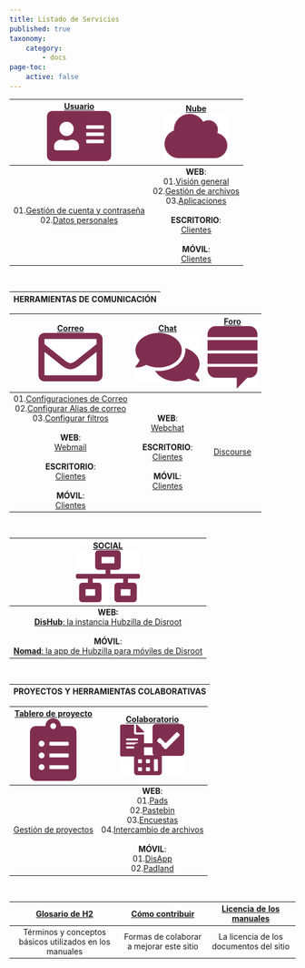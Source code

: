 ```yaml
---
title: Listado de Servicios
published: true
taxonomy:
    category:
        - docs
page-toc:
    active: false
---
```


|[**Usuario**<br>![](icons/user.png)](/user/)|[**Nube**<br>![](icons/cloud.png)](/cloud/)|
|:--:|:--:|
|01.[Gestión de cuenta y contraseña](/user/account_password/)<br>02.[Datos personales](/user/gdpr/)|**WEB**:<br>01.[Visión general](/cloud/introduction/)<br>02.[Gestión de archivos](/cloud/files_management)<br>03.[Aplicaciones](/cloud/apps/)<br><br>**ESCRITORIO**:<br>[Clientes](/cloud/clients/desktop)<br><br>**MÓVIL**:<br>[Clientes](/cloud/clients/mobile)|
<br>

|**HERRAMIENTAS DE COMUNICACIÓN**|
|:--:|

|[**Correo**<br>![](icons/email.png)](/communication/email/)|[**Chat**<br>![](icons/chat.png)](/communication/chat/)|[**Foro**<br>![](icons/forum.png)](/communication/forum/)|
|:--:|:--:|:--:|
|01.[Configuraciones de Correo](/communication/email/clients)<br>02.[Configurar Alias de correo](/communication/email/alias)<br>03.[Configurar filtros](email/filters)<br><br>**WEB**:<br>[Webmail](/communication/email/webmail)<br><br>**ESCRITORIO**:<br>[Clientes](/communication/email/clients/desktop)<br><br>**MÓVIL**:<br>[Clientes](/communication/email/clients/mobile)|**WEB**:<br>[Webchat](/communication/chat/webchat)<br><br>**ESCRITORIO**:<br>[Clientes](/communication/chat/desktop)<br><br>**MÓVIL**:<br>[Clientes](/communication/chat/mobile)|[Discourse](/communication/forum/)|
<br>

|[**SOCIAL**<br>![](icons/social.png)](/social/)|
|:--:|
|**WEB:**<br>[**DisHub**: la instancia Hubzilla de Disroot](/social/dishub)<br><br>**MÓVIL**:<br>[**Nomad**: la app de Hubzilla para móviles de Disroot](/social/nomad)|
<br>

|PROYECTOS Y HERRAMIENTAS COLABORATIVAS|
|:--:|

|[**Tablero de proyecto**<br>![](icons/project.png)](/projects_office/taiga/)|[**Colaboratorio**<br>![](icons/collaborative.png)](/projects_office/)|
|:--:|:--:|
|[Gestión de proyectos](/projects_office/taiga/)|**WEB**:<br>01.[Pads](/projects_office/pads/)<br>02.[Pastebin](/projects_office/bin)<br>03.[Encuestas](/projects_office/polls/)<br>04.[Intercambio de archivos](/projects_office/lufi/)<br><br>**MÓVIL**:<br>01.[DisApp](/projects_office/disapp)<br>02.[Padland](/projects_office/padland)|
<br>

|[Glosario de H2](/glossary)|[Cómo contribuir](/contribute)|[Licencia de los manuales](/licensing)|
|:--:|:--:|:--:|
|Términos y conceptos básicos utilizados en los manuales|Formas de colaborar a mejorar este sitio|La licencia de los documentos del sitio|
